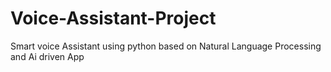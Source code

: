 # Voice-Assistant-Project
Smart voice Assistant using python based on Natural Language Processing and Ai driven App 
